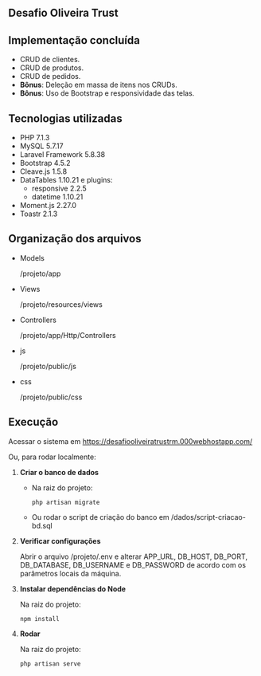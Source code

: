 
## Desafio Oliveira Trust 


## Implementação concluída
+ CRUD de clientes.
+ CRUD de produtos.
+ CRUD de pedidos.
+ **Bônus**: Deleção em massa de itens nos CRUDs.
+ **Bônus**: Uso de Bootstrap e responsividade das telas.


## Tecnologias utilizadas
+ PHP 7.1.3
+ MySQL 5.7.17
+ Laravel Framework 5.8.38
+ Bootstrap 4.5.2
+ Cleave.js 1.5.8
+ DataTables 1.10.21 e plugins:
    + responsive 2.2.5
    + datetime 1.10.21
+ Moment.js 2.27.0
+ Toastr 2.1.3


## Organização dos arquivos
+ Models

	/projeto/app

+ Views

	/projeto/resources/views
	
+ Controllers

	/projeto/app/Http/Controllers
	
+ js

	/projeto/public/js
	
+ css

	/projeto/public/css



## Execução
	
Acessar o sistema em https://desafiooliveiratrustrm.000webhostapp.com/

Ou, para rodar localmente:

1. **Criar o banco de dados**

	+ Na raiz do projeto:
    		
		```
		php artisan migrate
		```
    
	+ Ou rodar o script de criação do banco em /dados/script-criacao-bd.sql

2. **Verificar configurações**

	Abrir o arquivo /projeto/.env e alterar APP_URL, DB_HOST, DB_PORT, DB_DATABASE, DB_USERNAME e DB_PASSWORD de acordo com os parâmetros locais da máquina.

3. **Instalar dependências do Node**

	Na raiz do projeto:
	```
	npm install
	```
	
4. **Rodar**

	Na raiz do projeto:

	```
	php artisan serve
	```

